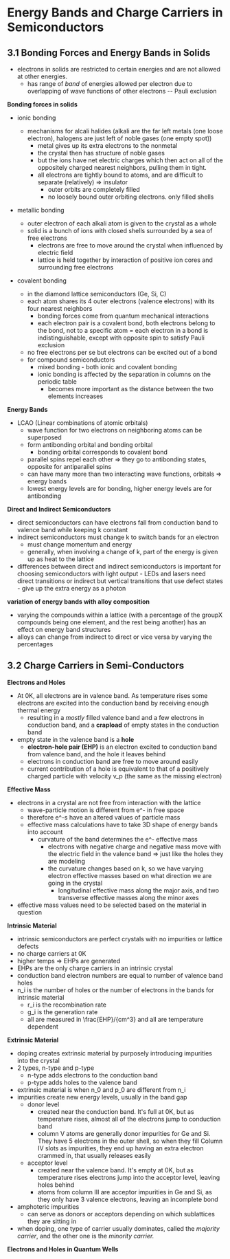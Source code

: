 Energy Bands and Charge Carriers in Semiconductors
===	       
3.1 Bonding Forces and Energy Bands in Solids
--- 
- electrons in solids are restricted to certain energies and are not allowed at other energies.  
	- has range of *band* of energies allowed per electron due to overlapping of wave functions of other electrons -- Pauli exclusion

**Bonding forces in solids**
- ionic bonding
	- mechanisms for alcali halides (alkali are the far left metals (one loose electron), halogens are just left of noble gases (one empty spot))
		- metal gives up its extra electrons to the nonmetal
		- the crystal then has structure of noble gases
		- but the ions have net electric charges which then act on all of the oppositely charged nearest neighbors, pulling them in tight.
		- all electrons are tightly bound to atoms, and are difficult to separate (relatively) => insulator
			- outer orbits are completely filled
			- no loosely bound outer orbiting electrons.  only filled shells
- metallic bonding
	- outer electron of each alkali atom is given to the crystal as a whole
	- solid is a bunch of ions with closed shells surrounded by a sea of free electrons
		- electrons are free to move around the crystal when influenced by electric field
		- lattice is held together by interaction of positive ion cores and surrounding free electrons

- covalent bonding
	- in the diamond lattice semiconductors (Ge, Si, C)
	- each atom shares its 4 outer electrons (valence electrons) with its four nearest neighbors 
		- bonding forces come from quantum mechanical interactions
		- each electron pair is a covalent bond, both electrons belong to the bond, not to a specific atom
			= each electron in a bond is indistinguishable, except with opposite spin to satisfy Pauli exclusion
	- no free electrons per se but electrons can be excited out of a bond
	- for compound semiconductors
		- mixed bonding - both ionic and covalent bonding
		- ionic bonding is affected by the separation in columns on the periodic table
			- becomes more important as the distance between the two elements increases

**Energy Bands**
- LCAO (Linear combinations of atomic orbitals)
	- wave function for two electrons on neighboring atoms can be superposed
	- form antibonding orbital and bonding orbital
		- bonding orbital corresponds to covalent bond
	- parallel spins repel each other => they go to antibonding states, opposite for antiparallel spins
	- can have many more than two interacting wave functions, orbitals => energy bands
	- lowest energy levels are for bonding, higher energy levels are for antibonding

**Direct and Indirect Semiconductors**
- direct semiconductors can have electrons fall from conduction band to valence band while keeping k constant
- indirect semiconductors must change k to switch bands for an electron
	- must change momentum and energy
	- generally, when involving a change of k, part of the energy is given up as heat to the lattice
- differences between direct and indirect semiconductors is important for choosing semiconductors with light output
           	- LEDs and lasers need direct transitions or indirect but vertical transitions that use defect states 
		- give up the extra energy as a photon

**variation of energy bands with alloy composition**
- varying the compounds within a lattice (with a percentage of the groupX compounds being one element, and the rest being another) has an effect on energy band structures
- alloys can change from indirect to direct or vice versa by varying the percentages

3.2 Charge Carriers in Semi-Conductors
---
**Electrons and Holes**
- At 0K, all electrons are in valence band.  As temperature rises some electrons are excited into the conduction band by receiving enough thermal energy
  - resulting in a *mostly* filled valence band and a few electrons in conduction band, and a **crapload** of empty states in the conduction band
- empty state in the valence band is a **hole**
  - **electron-hole pair (EHP)** is an electron excited to conduction band from valence band, and the hole it leaves behind
  - electrons in conduction band are free to move around easily
  - current contribution of a hole is equivalent to that of a positively charged particle with velocity v_p (the same as the missing electron)

**Effective Mass**
- electrons in a crystal are not free from interaction with the lattice
  - wave-particle motion is different from e^- in free space
  - therefore e^-s have an altered values of particle mass
  - effective mass calculations have to take 3D shape of energy bands into account
    - curvature of the band determines the e^- effective mass
      - electrons with negative charge and negative mass move with the electric field in the valence band => just like the holes they are modeling
      - the curvature changes based on k, so we have varying electron effective masses based on what direction we are going in the crystal
      	- longitudinal effective mass along the major axis, and two transverse effective masses along the minor axes
- effective mass values need to be selected based on the material in question

**Intrinsic Material**
- intrinsic semiconductors are perfect crystals with no impurities or lattice defects
- no charge carriers at 0K
- higher temps => EHPs are generated 
- EHPs are the only charge carriers in an intrinsic crystal
- conduction band electron numbers are equal to number of valence band holes
- n_i is the number of holes or the number of electrons in the bands for intrinsic material
  - r_i is the recombination rate
  - g_i is the generation rate
  - all are measured in \frac{EHP}/{cm^3} and all are temperature dependent

**Extrinsic Material**
- doping creates extrinsic material by purposely introducing impurities into the crystal
- 2 types, n-type and p-type
  - n-type adds electrons to the conduction band
  - p-type adds holes to the valence band
- extrinsic  material is when n_0 and p_0 are different from n_i
- impurities create new energy levels, usually in the band gap
  - donor level
    - created near the conduction band.  It's full at 0K, but as temperature rises, almost all of the electrons jump to conduction band
    - column V atoms are generally donor impurities for Ge and Si.  They have 5 electrons in the outer shell, so when they fill Column IV slots as impurities, they end up having an extra electron crammed in, that usually releases easily
  - acceptor level
    - created near the valence band.  It's empty at 0K, but as temperature rises electrons jump into the acceptor level, leaving holes behind
    - atoms from column III are acceptor impurities in Ge and Si, as they only have 3 valence electrons, leaving an incomplete bond
- amphoteric impurities
  - can serve as donors or acceptors depending on which sublattices they are  sitting in
- when doping, one type of carrier usually dominates, called the *majority carrier*, and the other one is the *minority carrier.*

**Electrons and Holes in Quantum Wells**
